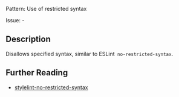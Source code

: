 Pattern: Use of restricted syntax

Issue: -

## Description

Disallows specified syntax, similar to ESLint` no-restricted-syntax`.

## Further Reading

* [stylelint-no-restricted-syntax](https://github.com/niksy/stylelint-no-restricted-syntax)